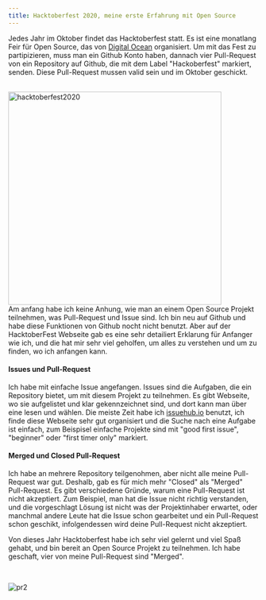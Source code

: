 ```yaml
---
title: Hacktoberfest 2020, meine erste Erfahrung mit Open Source
---
```


Jedes Jahr im Oktober findet das Hacktoberfest statt.
Es ist eine monatlang Feir für Open Source, das von [Digital Ocean](https://hacktoberfest.digitalocean.com) organisiert. 
Um mit das Fest zu partipizieren,  muss man ein Github Konto haben, dannach vier Pull-Request von ein Repository auf Github, 
die mit dem Label "Hackoberfest" markiert, senden. Diese Pull-Request mussen valid sein und im Oktober geschickt. 

<br>
<img width="429" alt="hacktoberfest2020" src="https://user-images.githubusercontent.com/72214216/97263847-124f2c80-1824-11eb-9464-0269ece114ea.png">

<br>
Am anfang habe ich keine Anhung, wie man an einem Open Source Projekt teilnehmen, was Pull-Request und Issue sind. 
Ich bin neu auf Github und habe diese Funktionen von Github nocht nicht benutzt.
Aber auf der HacktoberFest Webseite gab es eine sehr detailiert Erklarung für Anfanger wie ich, und
die hat mir sehr viel geholfen, um alles zu verstehen und um zu finden, wo ich anfangen kann.

#### Issues und Pull-Request
Ich habe mit einfache Issue angefangen. Issues sind die Aufgaben, die ein Repository bietet, um mit diesem Projekt zu teilnehmen. Es gibt Webseite, wo sie aufgelistet und klar gekennzeichnet sind, und dort kann man über eine lesen und wählen. Die meiste Zeit habe ich [issuehub.io](http://issuehub.io) benutzt, ich finde diese Webseite sehr gut organisiert und die Suche nach eine Aufgabe ist einfach, zum Beispisel einfache Projekte sind mit "good first issue", "beginner" oder "first timer only" markiert.

#### Merged und Closed Pull-Request
Ich habe an mehrere Repository teilgenohmen, aber nicht alle meine Pull-Request war gut. Deshalb, gab es für mich mehr "Closed" als "Merged" Pull-Request.
Es gibt verschiedene Gründe, warum eine Pull-Request ist nicht akzeptiert. Zum Beispiel, man hat die Issue nicht richtig verstanden, und die vorgeschlagt Lösung ist nicht was der Projektinhaber erwartet, oder manchmal andere Leute hat die Issue schon gearbeitet und ein Pull-Request schon geschikt, infolgendessen wird deine Pull-Request nicht akzeptiert. 

Von dieses Jahr Hacktoberfest habe ich sehr viel gelernt und viel Spaß gehabt, und bin bereit an Open Source Projekt zu teilnehmen. Ich habe geschaft, vier von meine Pull-Request  sind "Merged".

<br>

![pr2](https://user-images.githubusercontent.com/72214216/97266980-b1c2ee00-1829-11eb-8823-78821ba0ac42.PNG) 
 
